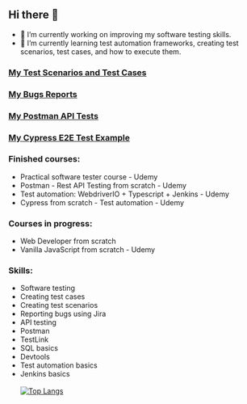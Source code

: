 ## Hi there 👋

- 🔭 I’m currently working on improving my software testing skills.
- 🌱 I’m currently learning test automation frameworks, creating test scenarios,  test cases, and how to execute them.

### [My Test Scenarios and Test Cases](https://github.com/wiszes/Test-Scenarios-and-Test-Cases---Examples)
### [My Bugs Reports](https://github.com/wiszes/Bugs-Reports--Examples)
### [My Postman API Tests](https://github.com/wiszes/Postman-API-Tests--Examples)
### [My Cypress E2E Test Example](https://github.com/wiszes/cypress-guitar-shop)

### Finished courses:
- Practical software tester course - Udemy
- Postman - Rest API Testing from scratch - Udemy
- Test automation: WebdriverIO + Typescript + Jenkins - Udemy
- Cypress from scratch - Test automation - Udemy

### Courses in progress:
- Web Developer from scratch
- Vanilla JavaScript from scratch - Udemy


### Skills:
- Software testing
- Creating test cases 
- Creating test scenarios
- Reporting bugs using Jira
- API testing
- Postman
- TestLink
- SQL basics
- Devtools
- Test automation basics
- Jenkins basics 
</br></br>
[![Top Langs](https://github-readme-stats.vercel.app/api/top-langs/?username=wiszes&theme=dark)](https://github.com/anuraghazra/github-readme-stats)




